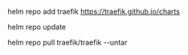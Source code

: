 helm repo add traefik https://traefik.github.io/charts

helm repo update

helm repo pull traefik/traefik --untar
